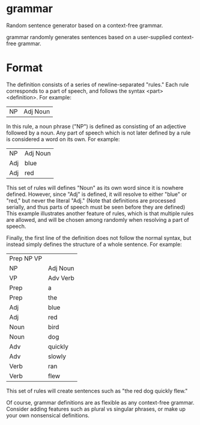 grammar
=======

Random sentence generator based on a context-free grammar.

grammar randomly generates sentences based on a user-supplied context-free grammar.

Format
======

The definition consists of a series of newline-separated "rules."  Each rule corresponds to a part of speech, and follows the syntax &lt;part&gt; &lt;definition&gt;.  For example:

<table>
  <tr>
    <td>NP</td><td>Adj Noun</td>
  </tr>
</table>

In this rule, a noun phrase ("NP") is defined as consisting of an adjective followed by a noun.  Any part of speech which is not later defined by a rule is considered a word on its own.  For example:

<table>
  <tr>
    <td>NP</td><td>Adj Noun</td>
  </tr>
  <tr>
    <td>Adj</td><td>blue</td>
  </tr>
  <tr>
    <td>Adj</td><td>red</td>
  </tr>
</table>

This set of rules will defines "Noun" as its own word since it is nowhere defined.  However, since "Adj" is defined, it will resolve to either "blue" or "red," but never the literal "Adj."  (Note that definitions are processed serially, and thus parts of speech must be seen before they are defined)  This example illustrates another feature of rules, which is that multiple rules are allowed, and will be chosen among randomly when resolving a part of speech.

Finally, the first line of the definition does not follow the normal syntax, but instead simply defines the structure of a whole sentence.  For example:

<table>
  <tr>
    <td>Prep NP VP</td><td></td>
  </tr>
  <tr>
    <td>NP</td><td>Adj Noun</td>
  </tr>
  <tr>
    <td>VP</td><td>Adv Verb</td>
  </tr>
  <tr>
    <td>Prep</td><td>a</td>
  </tr>
  <tr>
    <td>Prep</td><td>the</td>
  </tr>
  <tr>
    <td>Adj</td><td>blue</td>
  </tr>
  <tr>
    <td>Adj</td><td>red</td>
  </tr>
  <tr>
    <td>Noun</td><td>bird</td>
  </tr>
  <tr>
    <td>Noun</td><td>dog</td>
  </tr>
  <tr>
    <td>Adv</td><td>quickly</td>
  </tr>
  <tr>
    <td>Adv</td><td>slowly</td>
  </tr>
  <tr>
    <td>Verb</td><td>ran</td>
  </tr>
  <tr>
    <td>Verb</td><td>flew</td>
  </tr>
</table>

This set of rules will create sentences such as "the red dog quickly flew."

Of course, grammar definitions are as flexible as any context-free grammar.  Consider adding features such as plural vs singular phrases, or make up your own nonsensical definitions.
